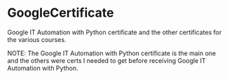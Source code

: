# GoogleCertificate
Google IT Automation with Python certificate and the other certificates for the various courses. 

NOTE: The Google IT Automation with Python certificate is the main one and the others were certs I needed to get before receiving Google IT Automation with Python.
